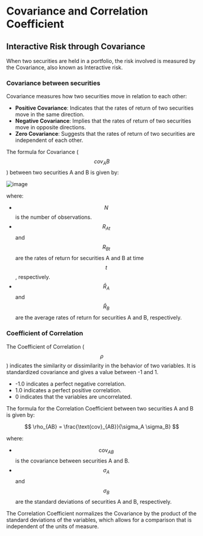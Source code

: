 # Covariance and Correlation Coefficient

## Interactive Risk through Covariance

When two securities are held in a portfolio, the risk involved is measured by the Covariance, also known as Interactive risk.

### Covariance between securities

Covariance measures how two securities move in relation to each other:

- **Positive Covariance**: Indicates that the rates of return of two securities move in the same direction.
- **Negative Covariance**: Implies that the rates of return of two securities move in opposite directions.
- **Zero Covariance**: Suggests that the rates of return of two securities are independent of each other.

The formula for Covariance ($$cov_AB$$) between two securities A and B is given by:

![image](https://github.com/Collegehive/Notes/assets/159722383/11d08beb-48b3-4d8d-afde-91fe76cc4738)

where:
- $$N$$ is the number of observations.
- $$R_{At}$$ and $$R_{Bt}$$ are the rates of return for securities A and B at time $$t$$, respectively.
- $$\bar{R}_A$$ and $$\bar{R}_B$$ are the average rates of return for securities A and B, respectively.

### Coefficient of Correlation

The Coefficient of Correlation ($$ρ$$) indicates the similarity or dissimilarity in the behavior of two variables. It is standardized covariance and gives a value between -1 and 1.

- -1.0 indicates a perfect negative correlation.
- 1.0 indicates a perfect positive correlation.
- 0 indicates that the variables are uncorrelated.

The formula for the Correlation Coefficient between two securities A and B is given by:

$$
\rho_{AB} = \frac{\text{cov}_{AB}}{\sigma_A \sigma_B}
$$

where:
- $$\text{cov}_{AB}$$ is the covariance between securities A and B.
- $$\sigma_A$$ and $$\sigma_B$$ are the standard deviations of securities A and B, respectively.

The Correlation Coefficient normalizes the Covariance by the product of the standard deviations of the variables, which allows for a comparison that is independent of the units of measure.
